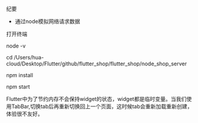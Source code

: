 纪要
<!-- 9.14 -->
- 通过node模拟网络请求数据

打开终端

<!-- 查看是否安装了 node -->
 node -v

<!-- 切换到指定目录 -->
 cd /Users/hua-cloud/Desktop/Flutter/github/flutter_shop/flutter_shop/node_shop_server
 <!--添加依赖库 -->
npm install
<!-- 启动服务 -->
npm start

<!-- 9.15 -->
Flutter中为了节约内存不会保持widget的状态，widget都是临时变量。当我们使用TabBar,切换tab后再重新切换回上一个页面，这时候tab会重新加载重新创建，体验很不友好。
